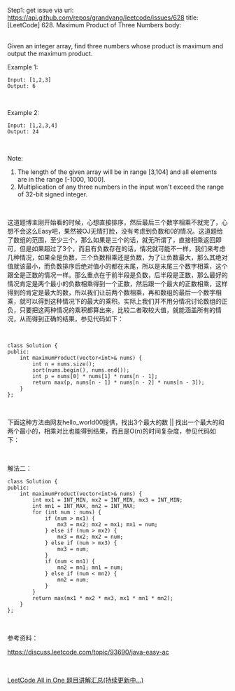 Step1: get issue via url: https://api.github.com/repos/grandyang/leetcode/issues/628 
 title:[LeetCode] 628. Maximum Product of Three Numbers 
 body:  
  

Given an integer array, find three numbers whose product is maximum and output the maximum product.

Example 1:
    
    
    Input: [1,2,3]
    Output: 6
    

 

Example 2:
    
    
    Input: [1,2,3,4]
    Output: 24
    

 

Note:

  1. The length of the given array will be in range [3,104] and all elements are in the range [-1000, 1000].
  2. Multiplication of any three numbers in the input won't exceed the range of 32-bit signed integer.



 

这道题博主刚开始看的时候，心想直接排序，然后最后三个数字相乘不就完了，心想不会这么Easy吧，果然被OJ无情打脸，没有考虑到负数和0的情况。这道题给了数组的范围，至少三个，那么如果是三个的话，就无所谓了，直接相乘返回即可，但是如果超过了3个，而且有负数存在的话，情况就可能不一样，我们来考虑几种情况，如果全是负数，三个负数相乘还是负数，为了让负数最大，那么其绝对值就该最小，而负数排序后绝对值小的都在末尾，所以是末尾三个数字相乘，这个跟全是正数的情况一样。那么重点在于前半段是负数，后半段是正数，那么最好的情况肯定是两个最小的负数相乘得到一个正数，然后跟一个最大的正数相乘，这样得到的肯定是最大的数，所以我们让前两个数相乘，再和数组的最后一个数字相乘，就可以得到这种情况下的最大的乘积。实际上我们并不用分情况讨论数组的正负，只要把这两种情况的乘积都算出来，比较二者取较大值，就能涵盖所有的情况，从而得到正确的结果，参见代码如下：

 
    
    
    class Solution {
    public:
        int maximumProduct(vector<int>& nums) {
            int n = nums.size();
            sort(nums.begin(), nums.end());
            int p = nums[0] * nums[1] * nums[n - 1];
            return max(p, nums[n - 1] * nums[n - 2] * nums[n - 3]);
        }
    };

 

下面这种方法由网友hello_world00提供，找出3个最大的数 || 找出一个最大的和两个最小的，相乘对比也能得到结果，而且是O(n)的时间复杂度，参见代码如下：

 

解法二：
    
    
    class Solution {
    public:
        int maximumProduct(vector<int>& nums) {
            int mx1 = INT_MIN, mx2 = INT_MIN, mx3 = INT_MIN;
            int mn1 = INT_MAX, mn2 = INT_MAX;
            for (int num : nums) {
                if (num > mx1) {
                    mx3 = mx2; mx2 = mx1; mx1 = num;
                } else if (num > mx2) {
                    mx3 = mx2; mx2 = num;
                } else if (num > mx3) {
                    mx3 = num;
                }
                if (num < mn1) {
                    mn2 = mn1; mn1 = num;
                } else if (num < mn2) {
                    mn2 = num;
                }
            }
            return max(mx1 * mx2 * mx3, mx1 * mn1 * mn2);
        }
    };

 

参考资料：

<https://discuss.leetcode.com/topic/93690/java-easy-ac>

 

[LeetCode All in One 题目讲解汇总(持续更新中...)](http://www.cnblogs.com/grandyang/p/4606334.html)
